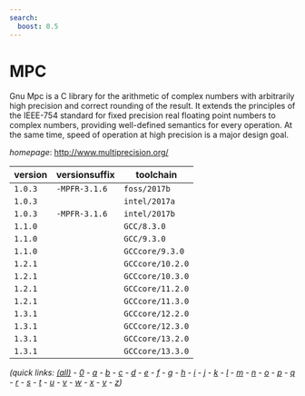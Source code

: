```yaml
---
search:
  boost: 0.5
---
```

# MPC

Gnu Mpc is a C library for the arithmetic of  complex numbers with arbitrarily high precision and correct  rounding of the result. It extends the principles of the IEEE-754  standard for fixed precision real floating point numbers to  complex numbers, providing well-defined semantics for every  operation. At the same time, speed of operation at high precision  is a major design goal.

*homepage*: <http://www.multiprecision.org/>

version | versionsuffix | toolchain
--------|---------------|----------
``1.0.3`` | ``-MPFR-3.1.6`` | ``foss/2017b``
``1.0.3`` |  | ``intel/2017a``
``1.0.3`` | ``-MPFR-3.1.6`` | ``intel/2017b``
``1.1.0`` |  | ``GCC/8.3.0``
``1.1.0`` |  | ``GCC/9.3.0``
``1.1.0`` |  | ``GCCcore/9.3.0``
``1.2.1`` |  | ``GCCcore/10.2.0``
``1.2.1`` |  | ``GCCcore/10.3.0``
``1.2.1`` |  | ``GCCcore/11.2.0``
``1.2.1`` |  | ``GCCcore/11.3.0``
``1.3.1`` |  | ``GCCcore/12.2.0``
``1.3.1`` |  | ``GCCcore/12.3.0``
``1.3.1`` |  | ``GCCcore/13.2.0``
``1.3.1`` |  | ``GCCcore/13.3.0``


*(quick links: [(all)](../index.md) - [0](../0/index.md) - [a](../a/index.md) - [b](../b/index.md) - [c](../c/index.md) - [d](../d/index.md) - [e](../e/index.md) - [f](../f/index.md) - [g](../g/index.md) - [h](../h/index.md) - [i](../i/index.md) - [j](../j/index.md) - [k](../k/index.md) - [l](../l/index.md) - [m](../m/index.md) - [n](../n/index.md) - [o](../o/index.md) - [p](../p/index.md) - [q](../q/index.md) - [r](../r/index.md) - [s](../s/index.md) - [t](../t/index.md) - [u](../u/index.md) - [v](../v/index.md) - [w](../w/index.md) - [x](../x/index.md) - [y](../y/index.md) - [z](../z/index.md))*

